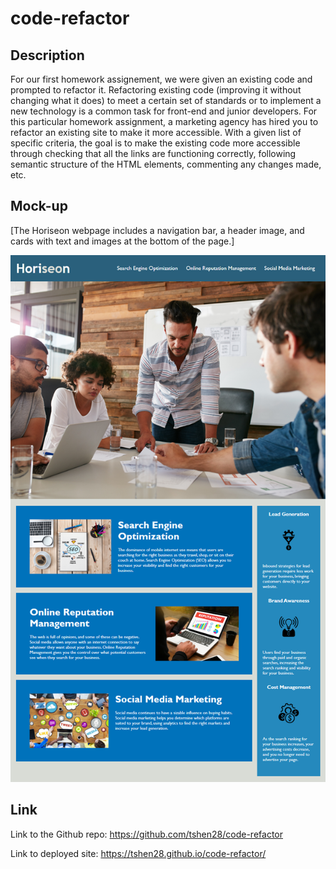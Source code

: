 # code-refactor

## Description

For our first homework assignement, we were given an existing code and prompted to refactor it. Refactoring existing code (improving it without changing what it does) to meet a certain set of standards or to implement a new technology is a common task for front-end and junior developers. For this particular homework assignment, a marketing agency has hired you to refactor an existing site to make it more accessible. With a given list of specific criteria, the goal is to make the existing code more accessible through checking that all the links are functioning correctly, following semantic structure of the HTML elements, commenting any changes made, etc.


## Mock-up

[The Horiseon webpage includes a navigation bar, a header image, and cards with text and images at the bottom of the page.]

<img src="./assets/images/01-html-css-git-homework-demo.png"/>

## Link

Link to the Github repo: https://github.com/tshen28/code-refactor

Link to deployed site: https://tshen28.github.io/code-refactor/ 